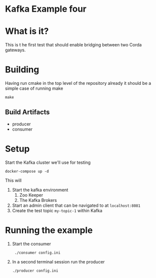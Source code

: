 # Kafka Example four

# What is it?

This is t he first test that should enable bridging between two Corda gateways.

# Building

Having run cmake in the top level of the repository already it should be a simple
case of running make

```
make
```

## Build Artifacts

* producer
* consumer

# Setup

Start the Kafka cluster we'll use for testing
    
```
docker-compose up -d
```

This will

1. Start the kafka environment
   1. Zoo Keeper
   2. The Kafka Brokers
2. Start an admin client that can be navigated to at ```localhost:8081```
3. Create the test topic ```my-topic-1``` within Kafka

# Running the example

1. Start the consumer
   ```shell
    ./consumer config.ini
    ```

2. In a second terminal session run the producer
    ```shell
    ./producer config.ini
    ```
